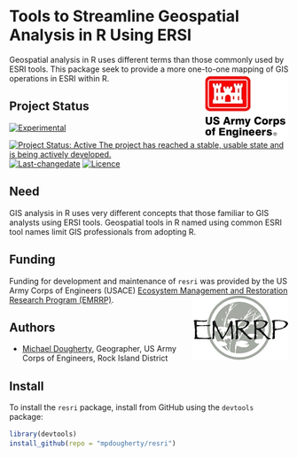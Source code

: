 <!-- rmarkdown v1 -->
<!-- README.md is generated from README.Rmd. Please edit that file -->

# Tools to Streamline Geospatial Analysis in R Using ERSI
Geospatial analysis in R uses different terms than those commonly used by ESRI tools. This package seek to provide a more one-to-one mapping of GIS operations in ESRI within R.  <img src="man/figures/HDQLO-03_h120.jpg" align="right" />

## Project Status
[![Experimental](https://img.shields.io/badge/lifecycle-experimental-orange.svg)](https://www.tidyverse.org/lifecycle)
[![Project Status: Active The project has reached a stable, usable state and is being actively developed.](https://www.repostatus.org/badges/latest/active.svg)](https://www.repostatus.org/#active)
[![Last-changedate](https://img.shields.io/badge/last%20change-2019--05--28-yellowgreen.svg)](/commits/master)
[![Licence](https://img.shields.io/badge/licence-CC0-blue.svg)](http://choosealicense.com/licenses/cc0-1.0/)

## Need
GIS analysis in R uses very different concepts that those familiar to GIS analysts using ERSI tools. Geospatial tools in R named using common ESRI tool names limit GIS professionals from adopting R. 

## Funding
Funding for development and maintenance of `resri` was provided by the US Army Corps of Engineers (USACE) [Ecosystem Management and Restoration Research Program (EMRRP)](https://emrrp.el.erdc.dren.mil). <img src="man/figures/EMRRP_logo_300.png" align="right" />

## Authors
* [Michael Dougherty](mailto:Michael.P.Dougherty@usace.army.mil), Geographer, US Army Corps of Engineers, Rock Island District

## Install
To install the `resri` package, install from GitHub using the 
`devtools` package:

```r
library(devtools)
install_github(repo = "mpdougherty/resri")
```
